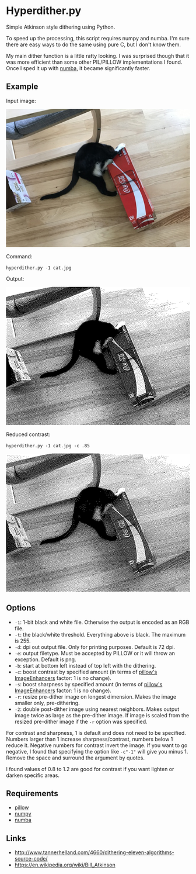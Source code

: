 # Hyperdither.py

Simple Atkinson style dithering using Python.

To speed up the processing, this script requires numpy and numba.  I'm sure there are easy ways to do the same using pure C, but I don't know them.

My main dither function is a little ratty looking.  I was surprised though that it was more efficient than some other PIL/PILLOW implementations I found.  Once I sped it up with [numba][], it became significantly faster.

## Example

Input image:

![cat](images/cat.jpg)

Command:

    hyperdither.py -1 cat.jpg

Output:

![out cat](images/cat_out.png)

Reduced contrast:

    hyperdither.py -1 cat.jpg -c .85

![out cat](images/cat_out2.png)

## Options

- `-1`: 1-bit black and white file.  Otherwise the output is encoded as an RGB file.
- `-t`: the black/white threshold.  Everything above is black.  The maximum is 255.
- `-d`: dpi out output file.  Only for printing purposes.  Default is 72 dpi.
- `-e`: output filetype.  Must be accepted by PILLOW or it will throw an exception.  Default is png.
- `-b`: start at bottom left instead of top left with the dithering.
- `-c`: boost contrast by specified amount (in terms of [pillow's][pillow] [ImageEnhancers][enhance] factor: 1 is no change).
- `-s`: boost sharpness by specified amount (in terms of [pillow's][pillow] [ImageEnhancers][enhance] factor: 1 is no change).
- `-r`: resize pre-dither image on longest dimension.  Makes the image smaller only, pre-dithering.
- `-2`: double post-dither image using nearest neighbors.  Makes output image twice as large as the pre-dither image.  If image is scaled from the resized pre-dither image if the `-r` option was specified.

For contrast and sharpness, 1 is default and does not need to be specified.  Numbers larger than 1 increase sharpness/contrast, numbers below 1 reduce it.  Negative numbers for contrast invert the image.  If you want to go negative, I found that specifying the option like `-c"-1"` will give you minus 1.  Remove the space and surround the argument by quotes.

I found values of 0.8 to 1.2 are good for contrast if you want lighten or darken specific areas.

## Requirements

- [pillow][] 
- [numpy](http://www.numpy.org)
- [numba][]

[numba]: http://numba.pydata.org 
[pillow]: http://python-pillow.org
[enhance]: https://pillow.readthedocs.io/en/4.0.x/reference/ImageEnhance.html

## Links

- <http://www.tannerhelland.com/4660/dithering-eleven-algorithms-source-code/>
- <https://en.wikipedia.org/wiki/Bill_Atkinson>
